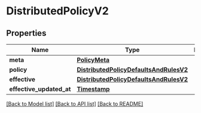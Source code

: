 # DistributedPolicyV2

## Properties
Name | Type | Description | Notes
------------ | ------------- | ------------- | -------------
**meta** | [**PolicyMeta**](PolicyMeta.md) |  | [optional] 
**policy** | [**DistributedPolicyDefaultsAndRulesV2**](DistributedPolicyDefaultsAndRulesV2.md) |  | [optional] 
**effective** | [**DistributedPolicyDefaultsAndRulesV2**](DistributedPolicyDefaultsAndRulesV2.md) |  | [optional] 
**effective_updated_at** | [**Timestamp**](Timestamp.md) |  | [optional] 

[[Back to Model list]](../README.md#documentation-for-models) [[Back to API list]](../README.md#documentation-for-api-endpoints) [[Back to README]](../README.md)

